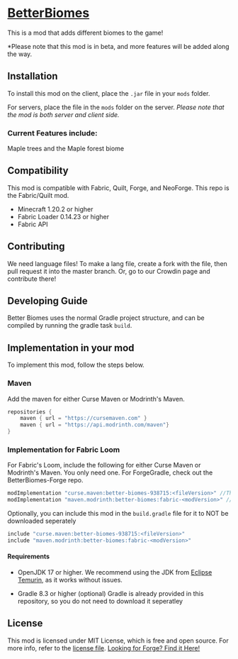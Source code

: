 # [BetterBiomes](https://modrinth.com/mod/better-biomes)

This is a mod that adds different biomes to the game!

*Please note that this mod is in beta, and more features will be added along the way.

## Installation

To install this mod on the client, place the `.jar` file in your `mods` folder.

For servers, place the file in the `mods` folder on the server. *Please note that the mod is both server and client side.*

### Current Features include:
Maple trees and the Maple forest biome

## Compatibility

This mod is compatible with Fabric, Quilt, Forge, and NeoForge. This repo is the Fabric/Quilt mod.
- Minecraft 1.20.2 or higher
- Fabric Loader 0.14.23 or higher
- Fabric API

## Contributing

We need language files! To make a lang file, create a fork with the file, then pull request it into the master branch.
Or, go to our Crowdin page and contribute there!

## Developing Guide
Better Biomes uses the normal Gradle project structure, and can be compiled by running the gradle task `build`.

## Implementation in your mod
To implement this mod, follow the steps below.

### Maven
Add the maven for either Curse Maven or Modrinth's Maven.
```gradle
repositories {
    maven { url = "https://cursemaven.com" }
    maven { url = "https://api.modrinth.com/maven"}
}
```

### Implementation for Fabric Loom
For Fabric's Loom, include the following for either Curse Maven or Modrinth's Maven. You only need one. For ForgeGradle, check out the BetterBiomes-Forge repo.
```gradle
modImplementation "curse.maven:better-biomes-938715:<fileVersion>" //The Version number, ex. for Fabric 0.1.2.1, it is curseforge.com/minecraft/mc-mods/better-biomes/files/4886956, so the file ID is 4886956
modImplementation "maven.modrinth:better-biomes:fabric-<modVersion>" //For Fabric's 0.1.2.1 version of Better Biomes
```

Optionally, you can include this mod in the `build.gradle` file for it to NOT be downloaded seperately
```gradle
include "curse.maven:better-biomes-938715:<fileVersion>"
include "maven.modrinth:better-biomes:fabric-<modVersion>"
```

#### Requirements

- OpenJDK 17 or higher.
  We recommend using the JDK from [Eclipse Temurin](https://adoptium.net/temurin/releases/?version=17), as it works without issues.

- Gradle 8.3 or higher (optional)
  Gradle is already provided in this repository, so you do not need to download it seperatley

## License
   This mod is licensed under MIT License, which is free and open source. For more info, refer to the [license file](LICENSE).
   [Looking for Forge? Find it Here!](https://github.com?crypticVerse/BetterBiomes-Forge)
